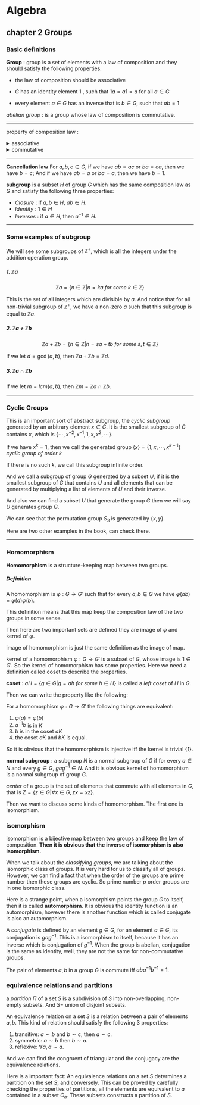 # Algebra

## chapter 2 Groups

### Basic definitions

**Group** : group is a set of elements with a law of composition and they should satisfy the following properties:

- the law of composition should be associative

- $G$ has an identity element $1$ , such that $1a = a1 =a$ for all $a \in G$ 
- every element $a \in G$ has an inverse that is $b \in G$, such that $ab = 1$

*abelian group* : is a group whose law of composition is commutative.

---

property of composition law :

<details><summary>associative</summary> a(bc) = (ab)c, in Chinese is called 结合律.</details>

<details><summary>commutative</summary>ab = ba, in Chinese is called 交换律.</details>

---

**Cancellation law**
For $a,b,c \in G$, if we have $ab = ac$ or $ba = ca$, then we have $b = c$; And if we have $ab =a$ or $ba =a$, then we have $b = 1$.

**subgroup** is a subset $H$ of group $G$ which has the same composition law as $G$ and satisfy the following three properties:

- *Closure* : if $a, b \in H$, $ab \in H$.
- *Identity* : $1 \in H$
- *Inverses* : if $a \in H$, then $a^{-1} \in H$.

---

### Some examples of subgroup

We will see some subgroups of $\mathbb{Z}^{+}$, which is all the integers under the addition operation group. 

##### 1. $\mathbb{Z}a$

$$
\mathbb{Z}a = \{ n \in \mathbb{Z} \vert n = ka\ for\ some\ k \in \mathbb{Z}\}
$$

This is the set of all integers which are divisible by $a$. And notice that for all non-trivial subgroup of $\mathbb{Z}^{+}$, we have a non-zero $a$ such that this subgroup is equal to $\mathbb{Z}a$.

##### 2. $\mathbb{Z}a + \mathbb{Z}b$

$$
\mathbb{Z}a +\mathbb{Z}b = \{n \in \mathbb{Z} \vert n = sa +tb \ for\ some\ s,t \in \mathbb{Z}\}
$$

If we let $d = \gcd (a,b)$, then $\mathbb{Z}a + \mathbb{Z}b = \mathbb{Z}d$.

##### 3. $\mathbb{Z}a  \cap \mathbb{Z}b$

If we let $m =  lcm (a,b)$, then $\mathbb{Z}m = \mathbb{Z}a \cap \mathbb{Z}b$.

---

### Cyclic Groups

This is an important sort of abstract subgroup, the *cyclic subgroup* generated by an arbitrary element $x \in G$. It is the smallest subgroup of $G$ contains $x$, which is $\{\cdots, x^{-2}, x^{-1}, 1, x, x^{2}, \cdots\}$. 

If we have $x^{k} = 1$, then we call the generated group $\langle x\rangle = \{1, x, \cdots, x^{k-1}\}$ *cyclic group of order $k$*

If there is no such $k$, we call this subgroup infinite order. 

And we call a subgroup of group $G$ generated by a subset $U$, if it is the smallest subgroup of $G$ that contains $U$ and all elements that can be generated by multiplying a list of elements of $U$ and their inverse.

And also we can find a subset $U$ that generate the group $G$ then we will say $U$ generates group $G$.

We can see that the permutation group $S_{3}$ is generated by ${}$ $\{x,y\}$.

Here are two other examples in the book, can check there.

---

### Homomorphism

**Homomorphism** is a structure-keeping map between two groups. 

##### Definition

A homomorphism is $\varphi : G \rightarrow G'$ such that for every $a,b \in G$ we have $\varphi(ab) = \varphi(a)\varphi(b)$.

This definition means that this map keep the composition law of the two groups in some sense. 

Then here are two important sets are defined they are image of $\varphi$ and kernel of $\varphi$.

image of homomorphism is just the same definition as the image of map.

kernel of a homomorphism $\varphi : G \rightarrow G'$ is a subset of $G$, whose image is $1 \in G'$. So the kernel of homomorphism has some properties. Here we need a definition called coset to describe the properties.

**coset** : $aH = \{g \in G|g = ah\ for\ some\ h\in H \}$ is called a *left coset* of $H$ in $G$. 

Then we can write the property like the following: 

For a homomorphism $\varphi: G \rightarrow G'$ the following things are equivalent:

1. $\varphi (a) = \varphi (b)$ 
2. $a^{-1}b$ is in $K$
3. $b$ is in the coset $aK$
4. the coset $aK$ and $bK$ is equal.

So it is obvious that the homomorphism is injective iff the kernel is trivial $\{1\}$.

**normal subgroup** : a subgroup $N$ is a normal subgroup of $G$ if for every $a\in N$ and every $g \in G$, $g a {g^{-1}} \in N$. And it is obvious kernel of homomorphism is a normal subgroup of group $G$.

*center* of a group is the set of elements that commute with all elements in $G$, that is $Z = \{z \in G|\forall x \in G, zx = xz\}$.

Then we want to discuss some kinds of homomorphism. The first one is isomorphism.

### isomorphism

isomorphism is a bijective map between two groups and keep the law of composition. **Then it is obvious that the inverse of isomorphism is also isomorphism.** 

When we talk about the *classifying groups*, we are talking about the isomorphic class of groups. It is very hard for us to classify all of groups. However, we can find a fact that when the order of the groups are prime number then these groups are cyclic. So prime number $p$ order groups are in one isomorphic class. 

Here is a strange point, when a isomorphism points the group $G$ to itself, then it is called **automorphism**. It is obvious the identity function is an automorphism, however there is another function which is called conjugate is also an automorphism.

A *conjugate* is defined by an element $g \in G$, for an element $a \in G$, its conjugation is $gag^{-1}$. This is a isomorphism to itself, because it has an inverse which is conjugation of $g^{-1}$. When the group is abelian, conjugation is the same as identity, well, they are not the same for non-commutative groups. 

The pair of elements $a,b$ in a group $G$ is commute iff $aba^{-1}b^{-1} = 1$.

### equivalence relations and partitions

a *partition* $\Pi$ of a set $S$ is a subdivision of $S$ into non-overlapping, non-empty subsets. And $S =$ union of disjoint subsets. 

An equivalence relation on a set $S$ is a relation between a pair of elements $a,b$. This kind of relation should satisfy the following 3 properties: 

1. transitive: $a \sim b$ and $b \sim c$, then $a \sim c$.
2. symmetric: $a \sim b$ then $b \sim a$.
3. reflexive: $\forall a, a \sim a$.

And we can find the congruent of triangular and the conjugacy are the equivalence relations.

Here is a important fact: An equivalence relations on a set $S$ determines a partition on the set $S$, and conversely. This can be proved by carefully checking the properties of partitions, all the elements are equivalent to $a$ contained in a subset $C_{a}$. These subsets constructs a partition of $S$.